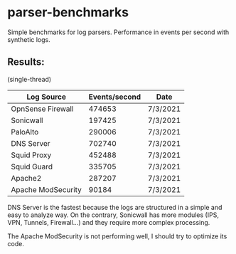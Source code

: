 # parser-benchmarks
Simple benchmarks for log parsers. Performance in events per second with synthetic logs. 

## Results:
(single-thread)

| Log Source        | Events/second     | Date       |
|-------------------|-------------------|------------|
| OpnSense Firewall | 474653            | 7/3/2021   |
| Sonicwall         | 197425            | 7/3/2021   |
| PaloAlto          | 290006            | 7/3/2021   |
| DNS Server        | 702740            | 7/3/2021   |
| Squid Proxy       | 452488            | 7/3/2021   |
| Squid Guard       | 335705            | 7/3/2021   |
| Apache2           | 287207            | 7/3/2021   |
| Apache ModSecurity| 90184             | 7/3/2021   |

DNS Server is the fastest because the logs are structured in a simple and easy to analyze way. On the contrary, Sonicwall has more modules (IPS, VPN, Tunnels, Firewall...) and they require more complex processing. 

The Apache ModSecurity is not performing well, I should try to optimize its code.